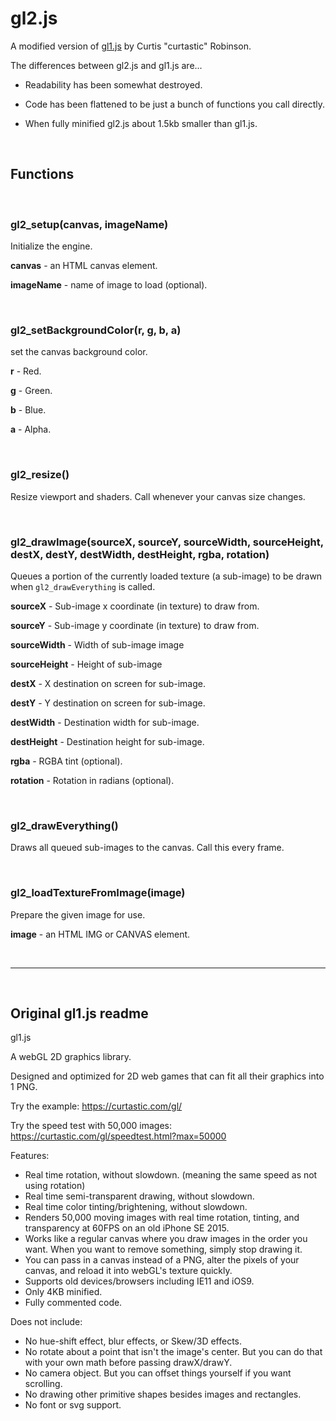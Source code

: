 # gl2.js
A modified version of [gl1.js](https://github.com/curtastic/gl1) by Curtis "curtastic" Robinson.

The differences between gl2.js and gl1.js are...

- Readability has been somewhat destroyed.

- Code has been flattened to be just a bunch of functions you call directly.

- When fully minified gl2.js about 1.5kb smaller than gl1.js.

<br>

## Functions

<br>

### gl2_setup(canvas, imageName)

Initialize the engine.

**canvas** - an HTML canvas element.

**imageName** - name of image to load (optional).

<br>

### gl2_setBackgroundColor(r, g, b, a)

set the canvas background color.

**r** - Red.

**g** - Green.

**b** - Blue.

**a** - Alpha.

<br>

### gl2_resize()

Resize viewport and shaders. Call whenever your canvas size changes.

<br>

### gl2_drawImage(sourceX, sourceY, sourceWidth, sourceHeight, destX, destY, destWidth, destHeight, rgba, rotation)

Queues a portion of the currently loaded texture (a sub-image) to be drawn when `gl2_drawEverything` is called.

**sourceX** - Sub-image x coordinate (in texture) to draw from.

**sourceY** - Sub-image y coordinate (in texture) to draw from.

**sourceWidth** - Width of sub-image image

**sourceHeight** - Height of sub-image

**destX** - X destination on screen for sub-image.

**destY** - Y destination on screen for sub-image.

**destWidth** - Destination width for sub-image.

**destHeight** - Destination height for sub-image.

**rgba** - RGBA tint (optional).

**rotation** - Rotation in radians (optional).

<br>

### gl2_drawEverything()

Draws all queued sub-images to the canvas. Call this every frame.

<br>

### gl2_loadTextureFromImage(image)

Prepare the given image for use.

**image** - an HTML IMG or CANVAS element.

<br>

<hr>

<br>

## Original gl1.js readme

gl1.js

A webGL 2D graphics library.

Designed and optimized for 2D web games that can fit all their graphics into 1 PNG.

Try the example:
https://curtastic.com/gl/

Try the speed test with 50,000 images:
https://curtastic.com/gl/speedtest.html?max=50000

Features:
- Real time rotation, without slowdown. (meaning the same speed as not using rotation)
- Real time semi-transparent drawing, without slowdown.
- Real time color tinting/brightening, without slowdown.
- Renders 50,000 moving images with real time rotation, tinting, and transparency at 60FPS on an old iPhone SE 2015.
- Works like a regular canvas where you draw images in the order you want. When you want to remove something, simply stop drawing it.
- You can pass in a canvas instead of a PNG, alter the pixels of your canvas, and reload it into webGL's texture quickly.
- Supports old devices/browsers including IE11 and iOS9.
- Only 4KB minified.
- Fully commented code.

Does not include:
- No hue-shift effect, blur effects, or Skew/3D effects.
- No rotate about a point that isn't the image's center. But you can do that with your own math before passing drawX/drawY.
- No camera object. But you can offset things yourself if you want scrolling.
- No drawing other primitive shapes besides images and rectangles.
- No font or svg support.
